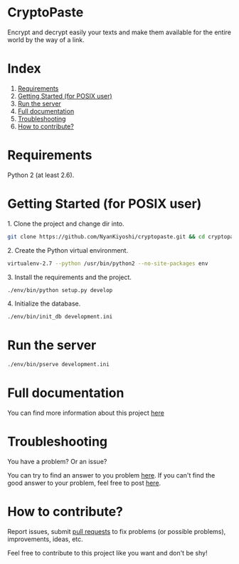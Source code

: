 CryptoPaste
===========
Encrypt and decrypt easily your texts and make them available for the entire world by the way of a link.

Index
=====
1. [Requirements](#requirements)
2. [Getting Started (for POSIX user)](#getting-started-for-posix-user)
3. [Run the server](#run-the-server)
4. [Full documentation](#full-documentation)
5. [Troubleshooting](#troubleshooting)
6. [How to contribute?](#how-to-contribute)

Requirements
============
Python 2 (at least 2.6).

Getting Started (for POSIX user)
================================
1\. Clone the project and change dir into.
```bash
git clone https://github.com/NyanKiyoshi/cryptopaste.git && cd cryptopaste
```
2\. Create the Python virtual environment.
```bash
virtualenv-2.7 --python /usr/bin/python2 --no-site-packages env
```
3\. Install the requirements and the project.
```bash
./env/bin/python setup.py develop
```
4\. Initialize the database.
```bash
./env/bin/init_db development.ini
```

Run the server
==============
```bash
./env/bin/pserve development.ini
```

Full documentation
==================
You can find more information about this project [here](http://nyankiyoshi.github.io/docs/CryptoPaste/0.1/index.html)

Troubleshooting
===============
You have a problem? Or an issue?

You can try to find an answer to you problem [here](http://nyankiyoshi.github.io/docs/CryptoPaste/0.1/troubleshooting.html).
If you can't find the good answer to your problem, feel free to post [here](https://github.com/NyanKiyoshi/CryptoPaste/issues).

How to contribute?
==================
Report issues, submit [pull requests](https://github.com/NyanKiyoshi/CryptoPaste/pulls) to fix problems (or possible problems), improvements, ideas, etc.

Feel free to contribute to this project like you want and don't be shy!
